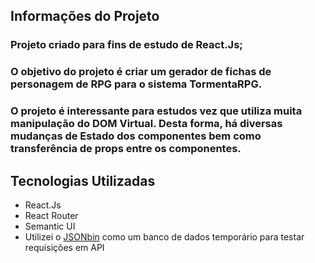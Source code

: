 ## Informações do Projeto
### Projeto criado para fins de estudo de React.Js;
### O objetivo do projeto é criar um gerador de fichas de personagem de RPG para o sistema TormentaRPG.
### O projeto é interessante para estudos vez que utiliza muita manipulação do DOM Virtual. Desta forma, há diversas mudanças de Estado dos componentes bem como transferência de props entre os componentes.
## Tecnologias Utilizadas
- React.Js
- React Router
- Semantic UI
- Utilizei o [JSONbin](https://jsonbin.io/) como um banco de dados temporário para testar requisições em API
